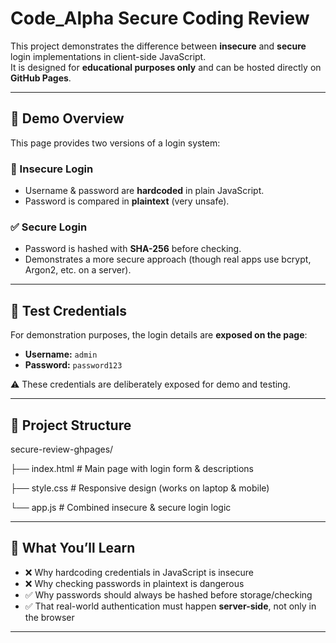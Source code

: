 # Code_Alpha Secure Coding Review

This project demonstrates the difference between **insecure** and **secure** login implementations in client-side JavaScript.  
It is designed for **educational purposes only** and can be hosted directly on **GitHub Pages**.

---

## 🚀 Demo Overview
This page provides two versions of a login system:

### 🚨 Insecure Login
- Username & password are **hardcoded** in plain JavaScript.  
- Password is compared in **plaintext** (very unsafe).  

### ✅ Secure Login
- Password is hashed with **SHA-256** before checking.  
- Demonstrates a more secure approach (though real apps use bcrypt, Argon2, etc. on a server).  

---

## 🔑 Test Credentials
For demonstration purposes, the login details are **exposed on the page**:

- **Username:** `admin`  
- **Password:** `password123`  

⚠️ These credentials are deliberately exposed for demo and testing.

---

## 📂 Project Structure
secure-review-ghpages/

├── index.html # Main page with login form & descriptions

├── style.css # Responsive design (works on laptop & mobile)

└── app.js # Combined insecure & secure login logic

---

## 📌 What You’ll Learn
- ❌ Why hardcoding credentials in JavaScript is insecure  
- ❌ Why checking passwords in plaintext is dangerous  
- ✅ Why passwords should always be hashed before storage/checking  
- ✅ That real-world authentication must happen **server-side**, not only in the browser  

---

